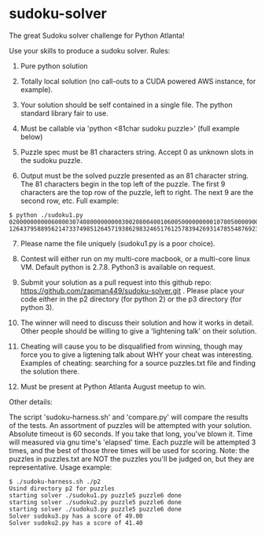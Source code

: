 sudoku-solver
=============
The great Sudoku solver challenge for Python Atlanta!

Use your skills to produce a sudoku solver.  Rules:

1. Pure python solution

2. Totally local solution (no call-outs to a CUDA powered AWS instance, for example).

3. Your solution should be self contained in a single file.  The python standard library fair to use.

4. Must be callable via 'python <your script> <81char sudoku puzzle>' (full example below)

5. Puzzle spec must be 81 characters string.  Accept 0 as unknown slots in the sudoku puzzle.

6. Output must be the solved puzzle presented as an 81 character string.  The 81 characters begin in the top left of the puzzle.  The first 9 characters are the top row of the puzzle, left to right.  The next 9 are the second row, etc.  Full example:
  ```
  $ python ./sudoku1.py 020000000000600003074080000000003002080040010600500000000010780500009000000000040
  126437958895621473374985126457193862983246517612578394269314785548769231731852649
  ```

7. Please name the file uniquely (sudoku1.py is a poor choice).

8. Contest will either run on my multi-core macbook, or a multi-core linux VM.  Default python is 2.7.8.  Python3 is available on request.  

9. Submit your solution as a pull request into this github repo: https://github.com/zapman449/sudoku-solver.git   .  Please place your code either in the p2 directory (for python 2) or the p3 directory (for python 3).

10. The winner will need to discuss their solution and how it works in detail.  Other people should be willing to give a 'lightening talk' on their solution.

11. Cheating will cause you to be disqualified from winning, though may force you to give a ligtening talk about WHY your cheat was interesting.  Examples of cheating: searching for a source puzzles.txt file and finding the solution there.

12. Must be present at Python Atlanta August meetup to win.

Other details:

The script 'sudoku-harness.sh' and 'compare.py' will compare the results of the tests.  An assortment of puzzles will
be attempted with your solution.  Absolute timeout is 60 seconds.  If you take that long, you've blown it.  Time will
measured via gnu time's 'elapsed' time.  Each puzzle will be attempted 3 times, and the best of those three times will
be used for scoring.  Note: the puzzles in puzzles.txt are NOT the puzzles you'll be judged on, but they are representative.  Usage example:

```
$ ./sudoku-harness.sh ./p2
Usind directory p2 for puzzles
starting solver ./sudoku1.py puzzle5 puzzle6 done
starting solver ./sudoku2.py puzzle5 puzzle6 done
starting solver ./sudoku3.py puzzle5 puzzle6 done
Solver sudoku3.py has a score of 49.00
Solver sudoku2.py has a score of 41.40
```
